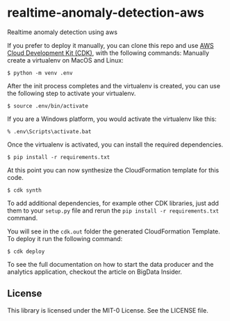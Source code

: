 # realtime-anomaly-detection-aws

Realtime anomaly detection using aws

If you prefer to deploy it manually, you can clone this repo and use [AWS Cloud Development Kit (CDK)](https://aws.amazon.com/cdk/), with the following commands:
Manually create a virtualenv on MacOS and Linux:

```
$ python -m venv .env
```

After the init process completes and the virtualenv is created, you can use the following
step to activate your virtualenv.

```
$ source .env/bin/activate
```

If you are a Windows platform, you would activate the virtualenv like this:

```
% .env\Scripts\activate.bat
```

Once the virtualenv is activated, you can install the required dependencies.

```
$ pip install -r requirements.txt
```

At this point you can now synthesize the CloudFormation template for this code.

```
$ cdk synth
```

To add additional dependencies, for example other CDK libraries, just add
them to your `setup.py` file and rerun the `pip install -r requirements.txt`
command.

You will see in the `cdk.out` folder the generated CloudFormation Template. To deploy it run the following command:

```
$ cdk deploy
```

To see the full documentation on how to start the data producer and the analytics application, checkout the article on BigData Insider.

## License

This library is licensed under the MIT-0 License. See the LICENSE file.
